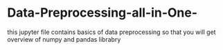 # Data-Preprocessing-all-in-One-

this jupyter file contains basics of data preprocessing so that you will get overview of numpy and pandas librabry
